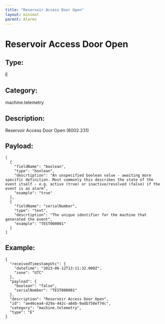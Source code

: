 ```yaml
---
title: "Reservoir Access Door Open"
layout: minimal
parent: Alarms
---
```


# Reservoir Access Door Open

## Type:

E

## Category:

machine.telemetry

## Description: 

Reservoir Access Door Open (8002.231)

## Payload:

```
[
  {
    "fieldName": "boolean",
    "type": "boolean",
    "descrtiption": "An unspecified boolean value - awaiting more specific definition. Most commonly this describes the state of the event itself - e.g. active (true) or inactive/resolved (false) if the event is an alarm",
    "example": "true"
  },
  {
    "fieldName": "serialNumber",
    "type": "text",
    "descrtiption": "The unique identifier for the machine that generated the event",
    "example": "TEST000001"
  }
]
```

## Example:

```
{
  "receivedTimestampUtc": {
    "dateTime": "2023-06-12T13:11:32.000Z",
    "zone": "UTC"
  },
  "payload": {
    "boolean": "false",
    "serialNumber": "TEST000001"
  },
  "description": "Reservoir Access Door Open",
  "id": "ae46cea4-d29a-442c-a84b-9adb758ef74c",
  "category": "machine.telemetry",
  "type": "E"
}
```
